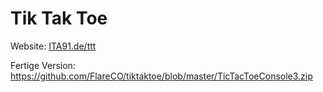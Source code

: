 # Tik Tak Toe

Website: [ITA91.de/ttt](https://ita91.de/ttt)

Fertige Version:
https://github.com/FlareCO/tiktaktoe/blob/master/TicTacToeConsole3.zip
